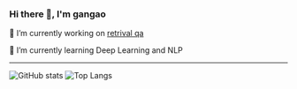### Hi there 👋, I'm gangao

  🔭 I’m currently working on [retrival qa](https://github.com/iGangao/es_text2vec_chatglm_qa)
  
  🌱 I’m currently learning Deep Learning and NLP
<!--
**iGangao/iGangao** is a ✨ _special_ ✨ repository because its `README.md` (this file) appears on your GitHub profile.

Here are some ideas to get you started:

- 🔭 I’m currently working on ...
- 🌱 I’m currently learning ...
- 👯 I’m looking to collaborate on ...
- 🤔 I’m looking for help with ...
- 💬 Ask me about ...
- 📫 How to reach me: ...
- 😄 Pronouns: ...
- ⚡ Fun fact: ...
-->

---

![GitHub stats](https://github-readme-stats-git-masterrstaa-rickstaa.vercel.app/api?username=iGangao&show_icons=true)
![Top Langs](https://github-readme-stats-git-masterrstaa-rickstaa.vercel.app/api/top-langs/?username=iGangao&langs_count=3&hide=javascript,go,html,css,tex,Roff)
